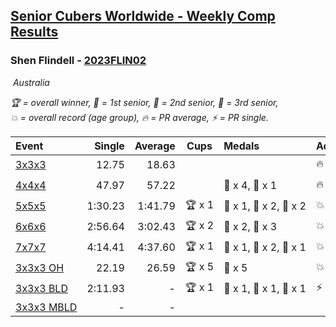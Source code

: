 <style>table {white-space: nowrap;}</style>
<link rel="stylesheet" type="text/css" href="/scw-comp/css/flags.css" />

## [Senior Cubers Worldwide - Weekly Comp Results](/scw-comp/results/)
### Shen Flindell - [2023FLIN02](https://www.worldcubeassociation.org/persons/2023FLIN02)

<i class="flag flag-AU" />&nbsp;Australia

<span style="white-space: nowrap;">🏆 = overall winner</span>, <span style="white-space: nowrap;">🥇 = 1st senior</span>, <span style="white-space: nowrap;">🥈 = 2nd senior</span>, <span style="white-space: nowrap;">🥉 = 3rd senior</span>, <span style="white-space: nowrap;">💥 = overall record (age group)</span>, <span style="white-space: nowrap;">🔥 = PR average</span>, <span style="white-space: nowrap;">⚡ = PR single</span>.

| Event | Single | Average | Cups | Medals | Achievements|
| :-- | --: | --: | :--: | :-- | :-- |
| [3x3x3](333.md) | 12.75 | 18.63 |  |  | 🔥 x 3, ⚡ x 3 |
| [4x4x4](444.md) | 47.97 | 57.22 |  | 🥈 x 4, 🥉 x 1 | 🔥 x 3, ⚡ x 3 |
| [5x5x5](555.md) | 1:30.23 | 1:41.79 | 🏆 x 1 | 🥇 x 1, 🥈 x 2, 🥉 x 2 | 💥 x 1, 🔥 x 2, ⚡ x 3 |
| [6x6x6](666.md) | 2:56.64 | 3:02.43 | 🏆 x 2 | 🥇 x 2, 🥈 x 3 | 💥 x 1, 🔥 x 2, ⚡ x 1 |
| [7x7x7](777.md) | 4:14.41 | 4:37.60 | 🏆 x 1 | 🥇 x 1, 🥈 x 2, 🥉 x 1 | 💥 x 3, 🔥 x 3, ⚡ x 2 |
| [3x3x3 OH](333oh.md) | 22.19 | 26.59 | 🏆 x 5 | 🥇 x 5 | 💥 x 3, 🔥 x 3, ⚡ x 1 |
| [3x3x3 BLD](333bf.md) | 2:11.93 | - | 🏆 x 1 | 🥇 x 1, 🥈 x 1, 🥉 x 1 | ⚡ x 1 |
| [3x3x3 MBLD](333mbf.md) | - | - |  |  |  |

<!-- Global site tag (gtag.js) - Google Analytics -->
<script async src="https://www.googletagmanager.com/gtag/js?id=UA-86348435-3"></script>
<script>window.dataLayer = window.dataLayer || []; function gtag() {dataLayer.push(arguments);} gtag('js', new Date()); gtag('config', 'UA-86348435-3');</script>
